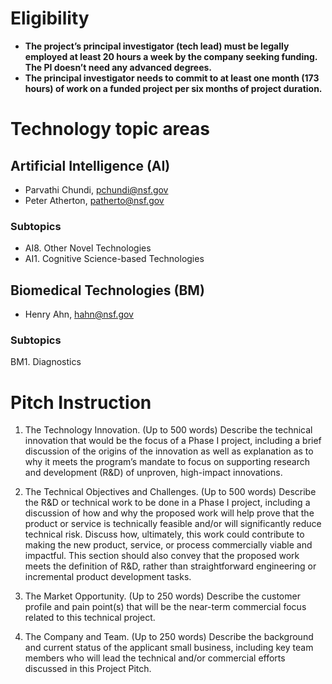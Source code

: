 
# Eligibility

+ **The project’s principal investigator (tech lead) must be legally employed at least 20 hours a week by the company seeking funding. The PI doesn’t need any advanced degrees.**
+ **The principal investigator needs to commit to at least one month (173 hours) of work on a funded project per six months of project duration.**

# Technology topic areas

## Artificial Intelligence (AI)
    
+ Parvathi Chundi, pchundi@nsf.gov
+ Peter Atherton, patherto@nsf.gov

### Subtopics
+ AI8. Other Novel Technologies
+ AI1. Cognitive Science-based Technologies


## Biomedical Technologies (BM)

+ Henry Ahn, hahn@nsf.gov

### Subtopics
BM1. Diagnostics

# Pitch Instruction

1. The Technology Innovation. (Up to 500 words)
Describe the technical innovation that would be the focus of a Phase I project, including a brief discussion of the origins of the innovation as well as explanation as to why it meets the program’s mandate to focus on supporting research and development (R&D) of unproven, high-impact innovations.

2. The Technical Objectives and Challenges. (Up to 500 words)
Describe the R&D or technical work to be done in a Phase I project, including a discussion of how and why the proposed work will help prove that the product or service is technically feasible and/or will significantly reduce technical risk. Discuss how, ultimately, this work could contribute to making the new product, service, or process commercially viable and impactful. This section should also convey that the proposed work meets the definition of R&D, rather than straightforward engineering or incremental product development tasks.

3. The Market Opportunity. (Up to 250 words)
Describe the customer profile and pain point(s) that will be the near-term commercial focus related to this technical project.

4. The Company and Team. (Up to 250 words)
Describe the background and current status of the applicant small business, including key team members who will lead the technical and/or commercial efforts discussed in this Project Pitch.



